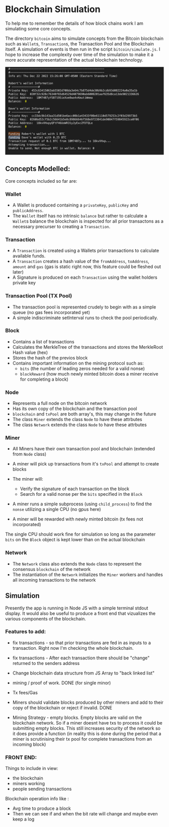 # Blockchain Simulation

To help me to remember the details of how block chains work I am simulating some core concepts.

The directory `bitcoin` aims to simulate concepts from the Bitcoin blockchain such as `Wallet`s, `Transaction`s, the Transaction Pool and the Blockchain itself. A simulation of events is then run in the script `bitcoin/simulate.js`. I hope to increase the complexity over time of the simulation to make it a more accurate representation of the actual blockchain technology.

![app-screenshot](app-screenshot.png)

## Concepts Modelled:

Core concepts included so far are:

### Wallet

- A Wallet is produced containing a `privateKey`, `publicKey` and `publicAddress`.
- The `Wallet` itself has no intrinsic `balance` but rather to calculate a `Wallet`s balance the blockchain is inspected for all prior transactons as a necessary precurser to creating a `Transaction`.

### Transaction

- A `Transaction` is created using a Wallets prior transactions to calculate available funds.
- A `Transaction` creates a hash value of the `fromAddress`, `toAddress`, `amount` and `gas` (gas is static right now, this feature could be fleshed out later)
- A Signature is produced on each `Transaction` using the wallet holders private key

### Transaction Pool (TX Pool)

- The transaction pool is represented crudely to begin with as a simple queue (no gas fees incorporated yet)
- A simple indiscriminate setInterval runs to check the pool periodically.

### Block

- Contains a list of transactions
- Calculates the MerkleTree of the transactions and stores the MerkleRoot Hash value (hex)
- Stores the hash of the previos block
- Contains important information on the mining protocol such as:
  - `bits` (the number of leading zeros needed for a valid nonse)
  - `blockReward` (how much newly minted bitcoin does a miner receive for completing a block)

### Node

- Represents a full node on the bitcoin network
- Has its own copy of the blockchain and the transaction pool
- `blockchain` and `txPool` are both array's, this may change in the future
- The class `Miner` extends the class `Node` to have these attrbutes
- The class `Network` extends the class `Node` to have these attrbutes

### Miner

- All Miners have their own transaction pool and blockchain (extended from `Node` class)
- A miner will pick up transactions from it's `txPool` and attempt to create blocks
- The miner will:

  - Verify the signature of each transaction on the block
  - Search for a valid nonse per the `bits` specified in the `Block`

- A miner runs a simple subprocess (using `child_process`) to find the `nonse` utilizing a single CPU (no gpus here)
- A miner will be rewarded with newly minted bitcoin (tx fees not incorporated)

The single CPU should work fine for simulation so long as the parameter `bits` on the `Block` object is kept lower than on the actual blockchain

### Network

- The `Network` class also extends the `Node` class to represent the consensus `blockchain` of the network
- The instantiation of the `Network` initializes the `Miner` workers and handles all incoming transactions to the network

## Simulation

Presently the app is running in Node JS with a simple terminal stdout display. It would also be useful to produce a front end that vizualizes the various components of the blockchain.

### Features to add:

- fix transactions - so that prior transactions are fed in as inputs to a transaction. Right now I'm checking the whole blockchain.
- fix transactions - After each transaction there should be "change" returned to the senders address
- Change blockchain data structure from JS Array to "back linked list"
- mining / proof of work. DONE (for single minor)
- Tx fees/Gas

- Miners should validate blocks produced by other miners and add to their copy of the blockchain or reject if invalid. DONE

- Mining Strategy - empty blocks. Empty blocks are valid on the blockchain network. So if a miner doesnt have txs to process it could be submitting empty blocks. This still increases security of the network so it does provide a function (in reality this is done during the period that a miner is scrutinising their tx pool for complete transactions from an incoming block)

### FRONT END:

Things to include in view:

- the blockchain
- miners working
- people sending transactions

Blockchain operation info like :

- Avg time to produce a block
- Then we can see if and when the bit rate will change and maybe even keep a log
